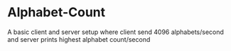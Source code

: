 # Alphabet-Count
A basic client and server setup where client send 4096 alphabets/second and server prints highest alphabet count/second
